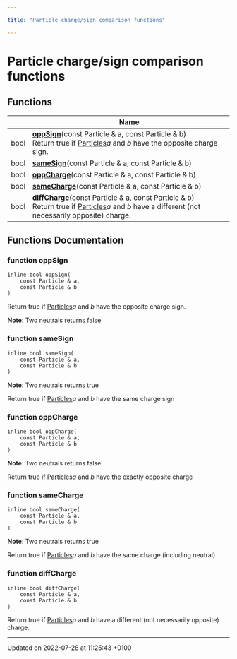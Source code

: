 ```yaml
---

title: "Particle charge/sign comparison functions"

---
```


# Particle charge/sign comparison functions



## Functions

|                | Name           |
| -------------- | -------------- |
| bool | **[oppSign](http://example.org/modules/group__particleutils__charge/#function-oppsign)**(const Particle & a, const Particle & b)<br>Return true if <a href="http://example.org/classes/classrivet_1_1particles/">Particles</a>_a_ and _b_ have the opposite charge sign.  |
| bool | **[sameSign](http://example.org/modules/group__particleutils__charge/#function-samesign)**(const Particle & a, const Particle & b) |
| bool | **[oppCharge](http://example.org/modules/group__particleutils__charge/#function-oppcharge)**(const Particle & a, const Particle & b) |
| bool | **[sameCharge](http://example.org/modules/group__particleutils__charge/#function-samecharge)**(const Particle & a, const Particle & b) |
| bool | **[diffCharge](http://example.org/modules/group__particleutils__charge/#function-diffcharge)**(const Particle & a, const Particle & b)<br>Return true if <a href="http://example.org/classes/classrivet_1_1particles/">Particles</a>_a_ and _b_ have a different (not necessarily opposite) charge.  |


## Functions Documentation

### function oppSign

```
inline bool oppSign(
    const Particle & a,
    const Particle & b
)
```

Return true if <a href="http://example.org/classes/classrivet_1_1particles/">Particles</a>_a_ and _b_ have the opposite charge sign. 

**Note**: Two neutrals returns false 

### function sameSign

```
inline bool sameSign(
    const Particle & a,
    const Particle & b
)
```


**Note**: Two neutrals returns true 

Return true if <a href="http://example.org/classes/classrivet_1_1particles/">Particles</a>_a_ and _b_ have the same charge sign 


### function oppCharge

```
inline bool oppCharge(
    const Particle & a,
    const Particle & b
)
```


**Note**: Two neutrals returns false 

Return true if <a href="http://example.org/classes/classrivet_1_1particles/">Particles</a>_a_ and _b_ have the exactly opposite charge 


### function sameCharge

```
inline bool sameCharge(
    const Particle & a,
    const Particle & b
)
```


**Note**: Two neutrals returns true 

Return true if <a href="http://example.org/classes/classrivet_1_1particles/">Particles</a>_a_ and _b_ have the same charge (including neutral) 


### function diffCharge

```
inline bool diffCharge(
    const Particle & a,
    const Particle & b
)
```

Return true if <a href="http://example.org/classes/classrivet_1_1particles/">Particles</a>_a_ and _b_ have a different (not necessarily opposite) charge. 





-------------------------------

Updated on 2022-07-28 at 11:25:43 +0100